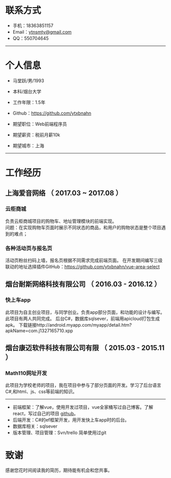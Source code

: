 # 联系方式

- 手机：18363851157
- Email：ytnsmty@gmail.com
- QQ：550704645

---

# 个人信息

 - 马堂跃/男/1993 
 - 本科/烟台大学 
 - 工作年限：1.5年
 - Github：https://github.com/ytxbnahn 

 - 期望职位：Web前端程序员
 - 期望薪资：税前月薪10k
 - 期望城市：上海

---

# 工作经历

## 上海爱音网络 （ 2017.03 ~ 2017.08 ）

### 云柜商城 
负责云柜商城项目的购物车、地址管理模块的前端实现。          
问题：在实现购物车页面时展示不同状态的商品，和用户的购物状态是整个项目遇到的难点；


### 各种活动页与报名页
活动页粉丝扫码上墙，报名页根据不同需求完成前端页面。
在开发期间编写三级联动的地址选择插件GitHub：https://github.com/ytxbnahn/vue-area-select

 
## 烟台耐斯网络科技有限公司  （ 2016.03 - 2016.12 ）

### 快上车app 
此项目为自主创业项目，与同学创业。负责app部分页面，和功能的设计与编写。此项目有两人共同完成。
后台C#，数据库sqlsever，前端用apicloud打包生成apk。
下载链接http://android.myapp.com/myapp/detail.htm?apkName=com.j1327165710.xpp


## 烟台康迈软件科技有限公司有限   （ 2015.03 - 2015.11 ）

### Math110网址开发 
此项目为学校老师的项目，我在项目中参与了部分页面的开发。学习了后台语言C#,和html、js、css等前端的知识。

---

- 前端框架：了解vue，使用开发过项目，vue全家桶写过自己博客。了解react，写过自己的项目 [github](https://github.com/ytxbnahn/React-element)。
- 后端开发：C#的ef框架开发，用开发快上车app时的后台。
- 数据库相关：sqlsever
- 版本管理、项目管理：Svn/trello 简单使用过git

# 致谢
感谢您花时间阅读我的简历，期待能有机会和您共事。
